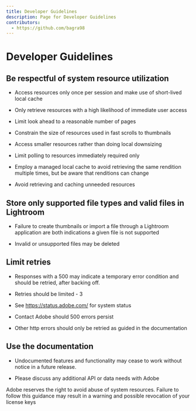 ```yaml
---
title: Developer Guidelines
description: Page for Developer Guidelines
contributors:
  - https://github.com/bagra98
---
```


# Developer Guidelines

## Be respectful of system resource utilization 

- Access resources only once per session and make use of short-lived local cache 

- Only retrieve resources with a high likelihood of immediate user access 

- Limit look ahead to a reasonable number of pages 

- Constrain the size of resources used in fast scrolls to thumbnails 

- Access smaller resources rather than doing local downsizing 

- Limit polling to resources immediately required only 

- Employ a managed local cache to avoid retrieving the same rendition multiple times, but be aware that renditions can change 

- Avoid retrieving and caching unneeded resources 

## Store only supported file types and valid files in Lightroom 

- Failure to create thumbnails or import a file through a Lightroom application are both indications a given file is not supported 

- Invalid or unsupported files may be deleted  

## Limit retries 

- Responses with a 500 may indicate a temporary error condition and should be retried, after backing off. 

- Retries should be limited - 3  

- See https://status.adobe.com/ for system status 

- Contact Adobe should 500 errors persist 

- Other http errors should only be retried as guided in the documentation 

## Use the documentation 

- Undocumented features and functionality may cease to work without notice in a future release. 

- Please discuss any additional API or data needs with Adobe 

Adobe reserves the right to avoid abuse of system resources. Failure to follow this guidance may result in a warning and possible revocation of your license keys